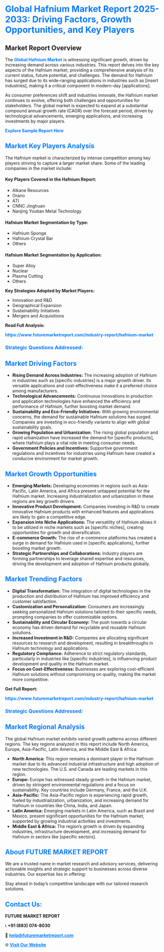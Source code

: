 <h1 style="color: #007BFF;">Global Hafnium Market Report 2025-2033: Driving Factors, Growth Opportunities, and Key Players</h1>

<section id="overview">
<h2>Market Report Overview</h2>
<p>The <a href="https://www.futuremarketreport.com/industry-report/hafnium-market" style="color: #007BFF; text-decoration: none;"><strong>Global Hafnium Market</strong></a> is witnessing significant growth, driven by increasing demand across various industries. This report delves into the key aspects of the Hafnium market, providing a comprehensive analysis of its current status, future potential, and challenges. The demand for Hafnium has surged due to its wide-ranging applications in industries such as [insert industries], making it a critical component in modern-day [applications].</p>
<p>As consumer preferences shift and industries innovate, the Hafnium market continues to evolve, offering both challenges and opportunities for stakeholders. The global market is expected to expand at a substantial compound annual growth rate (CAGR) over the forecast period, driven by technological advancements, emerging applications, and increasing investments by major players.</p>
</section>

<section id="overview">
<p><a href="https://www.futuremarketreport.com/request-sample/reportId=28462" style="color: #007BFF; text-decoration: none;"><strong>Explore Sample Report Here</strong></a></p>
</section>

<section id="key-players">
<h2 style="color: #007BFF;">Market Key Players Analysis</h2>
<p>The Hafnium market is characterized by intense competition among key players striving to capture a larger market share. Some of the leading companies in the market include:</p>
<h4>Key Players Covered in the Hafnium Report:</h4>
<ul><li>Alkane Resources</li><li>Orano</li><li>ATI</li><li>CNNC Jinghuan</li><li>Nanjing Youtian Metal Technology</li></ul>
<h4>Hafnium Market Segmentation by Type:</h4>
<ul><li>Hafnium Sponge</li><li>Hafnium Crystal Bar</li><li>Others</li></ul>

<h4>Hafnium Market Segmentation by Application:</h4>
<ul><li>Super Alloy</li><li>Nuclear</li><li>Plasma Cutting</li><li>Others</li></ul>
<p><strong>Key Strategies Adopted by Market Players:</strong></p>
<ul>
<li>Innovation and R&D</li>
<li>Geographical Expansion</li>
<li>Sustainability Initiatives</li>
<li>Mergers and Acquisitions</li>
</ul>
</section>

<section>
<p><strong>Read Full Analysis: </strong></p><a href="https://www.futuremarketreport.com/industry-report/hafnium-market" style="color: #007BFF; text-decoration: none;"><strong>https://www.futuremarketreport.com/industry-report/hafnium-market</strong></a>
<h3 style="color: #007BFF;">Strategic Questions Addressed:</h3>
</section>

<section id="driving-factors">
<h2 style="color: #007BFF;">Market Driving Factors</h2>
<ul>
<li><strong>Rising Demand Across Industries:</strong> The increasing adoption of Hafnium in industries such as [specific industries] is a major growth driver. Its versatile applications and cost-effectiveness make it a preferred choice among manufacturers.</li>
<li><strong>Technological Advancements:</strong> Continuous innovations in production and application technologies have enhanced the efficiency and performance of Hafnium, further boosting market demand.</li>
<li><strong>Sustainability and Eco-Friendly Initiatives:</strong> With growing environmental concerns, the demand for sustainable Hafnium solutions has surged. Companies are investing in eco-friendly variants to align with global sustainability goals.</li>
<li><strong>Growing Population and Urbanization:</strong> The rising global population and rapid urbanization have increased the demand for [specific products], where Hafnium plays a vital role in meeting consumer needs.</li>
<li><strong>Government Policies and Incentives:</strong> Supportive government regulations and incentives for industries using Hafnium have created a conducive environment for market growth.</li>
</ul>
</section>

<section id="growth-opportunities">
<h2 style="color: #007BFF;">Market Growth Opportunities</h2>
<ul>
<li><strong>Emerging Markets:</strong> Developing economies in regions such as Asia-Pacific, Latin America, and Africa present untapped potential for the Hafnium market. Increasing industrialization and urbanization in these regions are key growth drivers.</li>
<li><strong>Innovative Product Development:</strong> Companies investing in R&D to create innovative Hafnium products with enhanced features and applications are likely to gain a competitive edge.</li>
<li><strong>Expansion into Niche Applications:</strong> The versatility of Hafnium allows it to be utilized in niche markets such as [specific niches], creating opportunities for growth and diversification.</li>
<li><strong>E-commerce Growth:</strong> The rise of e-commerce platforms has created a surge in demand for Hafnium used in [specific applications], further boosting market growth.</li>
<li><strong>Strategic Partnerships and Collaborations:</strong> Industry players are forming partnerships to leverage shared expertise and resources, driving the development and adoption of Hafnium products globally.</li>
</ul>
</section>

<section id="trending-factors">
<h2 style="color: #007BFF;">Market Trending Factors</h2>
<ul>
<li><strong>Digital Transformation:</strong> The integration of digital technologies in the production and distribution of Hafnium has improved efficiency and customer satisfaction.</li>
<li><strong>Customization and Personalization:</strong> Consumers are increasingly seeking personalized Hafnium solutions tailored to their specific needs, prompting companies to offer customizable options.</li>
<li><strong>Sustainability and Circular Economy:</strong> The push towards a circular economy has driven demand for recyclable and reusable Hafnium solutions.</li>
<li><strong>Increased Investment in R&D:</strong> Companies are allocating significant resources to research and development, resulting in breakthroughs in Hafnium technology and applications.</li>
<li><strong>Regulatory Compliance:</strong> Adherence to strict regulatory standards, particularly in industries like [specific industries], is influencing product development and quality in the Hafnium market.</li>
<li><strong>Focus on Cost-Effectiveness:</strong> Businesses are exploring cost-efficient Hafnium solutions without compromising on quality, making the market more competitive.</li>
</ul>
</section>

<section>
<p><strong>Get Full Report: </strong></p><a href="https://www.futuremarketreport.com/industry-report/hafnium-market" style="color: #007BFF; text-decoration: none;"><strong>https://www.futuremarketreport.com/industry-report/hafnium-market</strong></a>
<h3 style="color: #007BFF;">Strategic Questions Addressed:</h3>
</section>


<section id="regional-analysis">
<h2 style="color: #007BFF;">Market Regional Analysis</h2>
<p>The global Hafnium market exhibits varied growth patterns across different regions. The key regions analyzed in this report include North America, Europe, Asia-Pacific, Latin America, and the Middle East & Africa:</p>
<ul>
<li><strong>North America:</strong> This region remains a dominant player in the Hafnium market due to its advanced industrial infrastructure and high adoption of new technologies. The U.S. and Canada are leading markets in this region.</li>
<li><strong>Europe:</strong> Europe has witnessed steady growth in the Hafnium market, driven by stringent environmental regulations and a focus on sustainability. Key countries include Germany, France, and the U.K.</li>
<li><strong>Asia-Pacific:</strong> The Asia-Pacific region is experiencing rapid growth, fueled by industrialization, urbanization, and increasing demand for Hafnium in countries like China, India, and Japan.</li>
<li><strong>Latin America:</strong> Emerging markets in Latin America, such as Brazil and Mexico, present significant opportunities for the Hafnium market, supported by growing industrial activities and investments.</li>
<li><strong>Middle East & Africa:</strong> The region’s growth is driven by expanding industries, infrastructure development, and increasing demand for Hafnium in sectors like [specific sectors].</li>
</ul>
</section>

<footer>
<h2 style="color: #007BFF;">About FUTURE MARKET REPORT</h2>
<p>We are a trusted name in market research and advisory services, delivering actionable insights and strategic support to businesses across diverse industries. Our expertise lies in offering:</p>

<p>Stay ahead in today’s competitive landscape with our tailored research solutions.</p>

<h2 style="color: #007BFF;">Contact Us:</h2>
<p><strong>FUTURE MARKET REPORT</strong></p>
<p>📞 <strong>+91 (883) 074-8030</strong></p>
<p>📧 <strong><a href="mailto:help@futuremarketreport.com" style="color: #007BFF;">help@futuremarketreport.com</a></strong></p>
<p>🌐 <strong><a href="https://www.futuremarketreport.com/" style="color: #007BFF;">Visit Our Website</a></strong></p>
</footer>